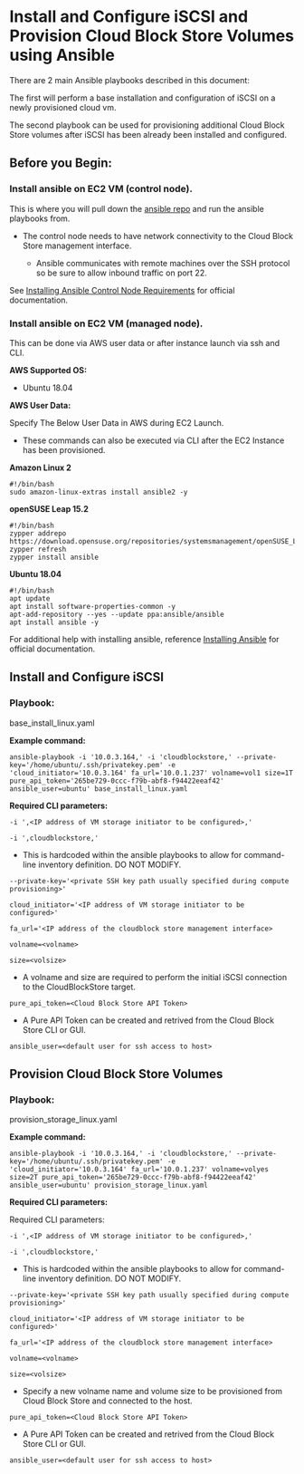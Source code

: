 # Install and Configure iSCSI and Provision Cloud Block Store Volumes using Ansible

There are 2 main Ansible playbooks described in this document:

The first will perform a base installation and configuration of iSCSI on a newly provisioned cloud vm. 

The second playbook can be used for provisioning additional Cloud Block Store volumes after iSCSI has been already been installed and configured.


## Before you Begin:

### Install ansible on EC2 VM (control node).

This is where you will pull down the [ansible repo](https://github.com/aaronbadger/ansible.git) and run the ansible playbooks from. 

- The control node needs to have network connectivity to the Cloud Block Store management interface.

  - Ansible communicates with remote machines over the SSH protocol so be sure to allow inbound traffic on port 22.

See [Installing Ansible Control Node Requirements](https://docs.ansible.com/ansible/latest/installation_guide/intro_installation.html#control-node-requirements) for official documentation. 


### Install ansible on EC2 VM (managed node).

This can be done via AWS user data or after instance launch via ssh and CLI.

**AWS Supported OS:**

- Ubuntu 18.04

**AWS User Data:**

Specify The Below User Data in AWS during EC2 Launch. 

- These commands can also be executed via CLI after the EC2 Instance has been provisioned.

**Amazon Linux 2**
```
#!/bin/bash
sudo amazon-linux-extras install ansible2 -y
```

**openSUSE Leap 15.2**
```
#!/bin/bash
zypper addrepo https://download.opensuse.org/repositories/systemsmanagement/openSUSE_Leap_15.2/systemsmanagement.repo
zypper refresh
zypper install ansible
```

**Ubuntu 18.04**
```
#!/bin/bash
apt update
apt install software-properties-common -y
apt-add-repository --yes --update ppa:ansible/ansible
apt install ansible -y
```
For additional help with installing ansible, reference [Installing Ansible](https://docs.ansible.com/ansible/latest/installation_guide/intro_installation.html) for official documentation. 


## Install and Configure iSCSI

### Playbook:

base_install_linux.yaml

**Example command:**

``ansible-playbook -i '10.0.3.164,' -i 'cloudblockstore,' --private-key='/home/ubuntu/.ssh/privatekey.pem' -e 'cloud_initiator='10.0.3.164' fa_url='10.0.1.237' volname=vol1 size=1T pure_api_token='265be729-0ccc-f79b-abf8-f94422eeaf42' ansible_user=ubuntu' base_install_linux.yaml``

**Required CLI parameters:**

``-i ',<IP address of VM storage initiator to be configured>,'``

``-i ',cloudblockstore,'``

- This is hardcoded within the ansible playbooks to allow for command-line inventory definition. DO NOT MODIFY.

``--private-key='<private SSH key path usually specified during compute provisioning>'``

``cloud_initiator='<IP address of VM storage initiator to be configured>'``

``fa_url='<IP address of the cloudblock store management interface>``

``volname=<volname> ``

``size=<volsize>``

- A volname and size are required to perform the initial iSCSI connection to the CloudBlockStore target.

``pure_api_token=<Cloud Block Store API Token>``

- A Pure API Token can be created and retrived from the Cloud Block Store CLI or GUI.

``ansible_user=<default user for ssh access to host>``


## Provision Cloud Block Store Volumes

### Playbook:

provision_storage_linux.yaml

**Example command:**

``ansible-playbook -i '10.0.3.164,' -i 'cloudblockstore,' --private-key='/home/ubuntu/.ssh/privatekey.pem' -e 'cloud_initiator='10.0.3.164' fa_url='10.0.1.237' volname=volyes size=2T pure_api_token='265be729-0ccc-f79b-abf8-f94422eeaf42' ansible_user=ubuntu' provision_storage_linux.yaml``

**Required CLI parameters:**

Required CLI parameters:

``-i ',<IP address of VM storage initiator to be configured>,'``

``-i ',cloudblockstore,'``

- This is hardcoded within the ansible playbooks to allow for command-line inventory definition. DO NOT MODIFY.

``--private-key='<private SSH key path usually specified during compute provisioning>'``

``cloud_initiator='<IP address of VM storage initiator to be configured>'``

``fa_url='<IP address of the cloudblock store management interface>``

``volname=<volname>``

``size=<volsize>``

- Specify a new volname name and volume size to be provisioned from Cloud Block Store and connected to the host.

``pure_api_token=<Cloud Block Store API Token>``

- A Pure API Token can be created and retrived from the Cloud Block Store CLI or GUI.

``ansible_user=<default user for ssh access to host>``
